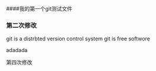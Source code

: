 ####我的第一个git测试文件
### 第二次修改

git is a distrbted version control system
git is free softwore

adadada

第四次修改
